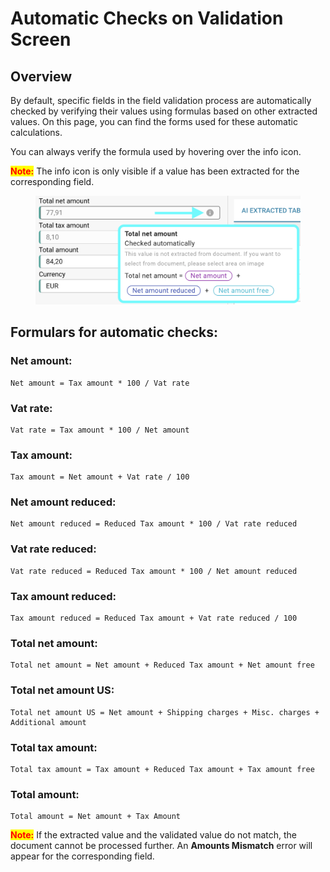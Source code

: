 # Automatic Checks on Validation Screen

## Overview

By default, specific fields in the field validation process are automatically checked by verifying their values using formulas based on other extracted values. On this page, you can find the forms used for these automatic calculations.

You can always verify the formula used by hovering over the info icon.

<mark style="color:red;">**Note:**</mark> The info icon is only visible if a value has been extracted for the corresponding field.

<figure><img src="../../../.gitbook/assets/automatic_checks_1 (1).png" alt=""><figcaption></figcaption></figure>

## Formulars for automatic checks:

### Net amount:

```
Net amount = Tax amount * 100 / Vat rate 
```

### Vat rate:

```
Vat rate = Tax amount * 100 / Net amount 
```

### Tax amount:

```
Tax amount = Net amount + Vat rate / 100
```

### Net amount reduced:

```
Net amount reduced = Reduced Tax amount * 100 / Vat rate reduced
```

### Vat rate reduced:

```
Vat rate reduced = Reduced Tax amount * 100 / Net amount reduced
```

### Tax amount reduced:

```
Tax amount reduced = Reduced Tax amount + Vat rate reduced / 100
```

### Total net amount:

```
Total net amount = Net amount + Reduced Tax amount + Net amount free
```

### Total net amount US:

```
Total net amount US = Net amount + Shipping charges + Misc. charges + Additional amount
```

### Total tax amount:

```
Total tax amount = Tax amount + Reduced Tax amount + Tax amount free 
```

### Total amount:

```
Total amount = Net amount + Tax Amount
```

<mark style="color:red;">**Note:**</mark> If the extracted value and the validated value do not match, the document cannot be processed further. An **Amounts Mismatch** error will appear for the corresponding field.

